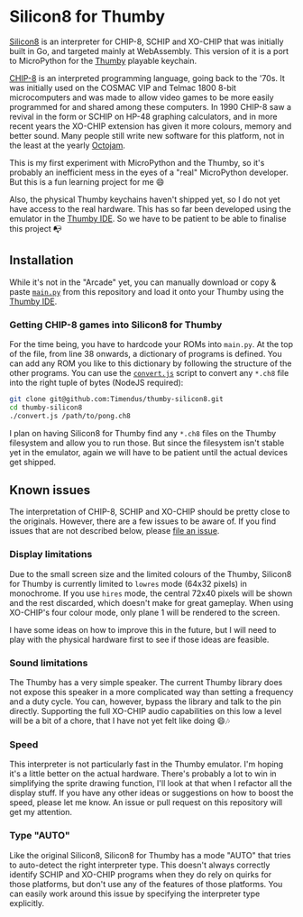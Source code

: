 # Silicon8 for Thumby

[Silicon8](https://github.com/Timendus/silicon8) is an interpreter for CHIP-8,
SCHIP and XO-CHIP that was initially built in Go, and targeted mainly at
WebAssembly. This version of it is a port to MicroPython for the
[Thumby](https://thumby.us/pages/beta) playable keychain.

[CHIP-8](https://en.wikipedia.org/wiki/CHIP-8) is an interpreted programming
language, going back to the '70s. It was initially used on the COSMAC VIP and
Telmac 1800 8-bit microcomputers and was made to allow video games to be more
easily programmed for and shared among these computers. In 1990 CHIP-8 saw a
revival in the form or SCHIP on HP-48 graphing calculators, and in more recent
years the XO-CHIP extension has given it more colours, memory and better sound.
Many people still write new software for this platform, not in the least at the
yearly [Octojam](https://itch.io/jam/octojam-8).

This is my first experiment with MicroPython and the Thumby, so it's probably an
inefficient mess in the eyes of a "real" MicroPython developer. But this is a
fun learning project for me 😄

Also, the physical Thumby keychains haven't shipped yet, so I do not yet have
access to the real hardware. This has so far been developed using the emulator
in the [Thumby IDE](https://tinycircuits.github.io/). So we have to be patient
to be able to finalise this project 📭

## Installation

While it's not in the "Arcade" yet, you can manually download or copy & paste
[`main.py`](./main.py) from this repository and load it onto your Thumby using
the [Thumby IDE](https://tinycircuits.github.io/).

### Getting CHIP-8 games into Silicon8 for Thumby

For the time being, you have to hardcode your ROMs into `main.py`. At the top of
the file, from line 38 onwards, a dictionary of programs is defined. You can add
any ROM you like to this dictionary by following the structure of the other
programs. You can use the [`convert.js`](./convert.js) script to convert any
`*.ch8` file into the right tuple of bytes (NodeJS required):

```bash
git clone git@github.com:Timendus/thumby-silicon8.git
cd thumby-silicon8
./convert.js /path/to/pong.ch8
```

I plan on having Silicon8 for Thumby find any `*.ch8` files on the Thumby
filesystem and allow you to run those. But since the filesystem isn't stable yet
in the emulator, again we will have to be patient until the actual devices get
shipped.

## Known issues

The interpretation of CHIP-8, SCHIP and XO-CHIP should be pretty close to the
originals. However, there are a few issues to be aware of. If you find issues
that are not described below, please [file an
issue](https://github.com/Timendus/thumby-silicon8/issues/new).

### Display limitations

Due to the small screen size and the limited colours of the Thumby, Silicon8 for
Thumby is currently limited to `lowres` mode (64x32 pixels) in monochrome. If
you use `hires` mode, the central 72x40 pixels will be shown and the rest
discarded, which doesn't make for great gameplay. When using XO-CHIP's four
colour mode, only plane 1 will be rendered to the screen.

I have some ideas on how to improve this in the future, but I will need to play
with the physical hardware first to see if those ideas are feasible.

### Sound limitations

The Thumby has a very simple speaker. The current Thumby library does not expose
this speaker in a more complicated way than setting a frequency and a duty
cycle. You can, however, bypass the library and talk to the pin directly.
Supporting the full XO-CHIP audio capabilities on this low a level will be a bit
of a chore, that I have not yet felt like doing 😄🎶

### Speed

This interpreter is not particularly fast in the Thumby emulator. I'm hoping
it's a little better on the actual hardware. There's probably a lot to win in
simplifying the sprite drawing function, I'll look at that when I refactor all
the display stuff. If you have any other ideas or suggestions on how to boost
the speed, please let me know. An issue or pull request on this repository will
get my attention.

### Type "AUTO"

Like the original Silicon8, Silicon8 for Thumby has a mode "AUTO" that tries to
auto-detect the right interpreter type. This doesn't always correctly identify
SCHIP and XO-CHIP programs when they do rely on quirks for those platforms, but
don't use any of the features of those platforms. You can easily work around
this issue by specifying the interpreter type explicitly.
